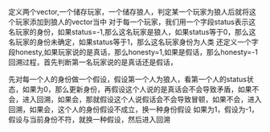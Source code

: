 定义两个vector,一个储存玩家，一个储存狼人，判定某一个玩家为狼人后就将这个玩家添加到狼人的vector当中
对于每一个玩家，我们用一个字段status表示这名玩家的身份，如果status=-1,那么这名玩家是狼人，如果status等于0，那么这名玩家的身份未确定，如果status等于1，那么这名玩家身份为人类
还定义一个字段honesty,如果玩家说的是真话，那么honesty=1,如果是假话，那么honesty=-1
回溯过程，首先判断第一名玩家说的是真话还是假话，

先对每一个人的身份做一个假设，假设第一个人为狼人，看第一个人的status状态，如果为0，那么更新身份，再假设这个人说的是真话会不会导致矛盾，如果不会，进入回溯，如果会，那就假设这个人说假话会不会导致冒顿，如果不会，进入回溯，如果会，这个人的身份假设不成立，换一种身份假设
如果为1，假设为-1，假设与当前身份不符，就换一种假设，然后进入回溯